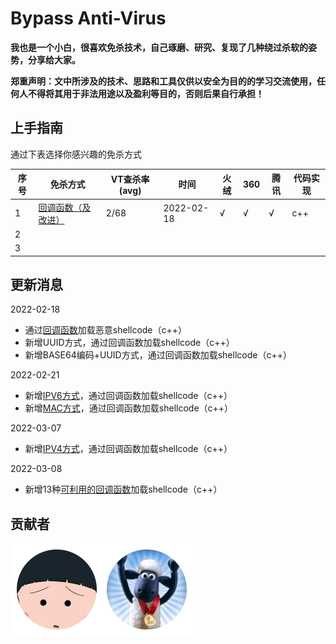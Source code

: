 # Bypass Anti-Virus

**我也是一个小白，很喜欢免杀技术，自己琢磨、研究、复现了几种绕过杀软的姿势，分享给大家。**

**郑重声明：文中所涉及的技术、思路和工具仅供以安全为目的的学习交流使用，任何人不得将其用于非法用途以及盈利等目的，否则后果自行承担！**



## 上手指南

通过下表选择你感兴趣的免杀方式

| 序号 | 免杀方式                                                     | VT查杀率(avg) | 时间       | 火绒 | 360  | 腾讯 | 代码实现 |
| ---- | ------------------------------------------------------------ | ------------- | ---------- | ---- | ---- | ---- | -------- |
| 1    | [回调函数（及改进）](https://github.com/midisec/BypassAnti-Virus/tree/main/callback) | 2/68          | 2022-02-18 | √    | √    | √    | c++      |
| 2    |                                                              |               |            |      |      |      |          |
| 3    |                                                              |               |            |      |      |      |          |





## 更新消息

2022-02-18

* 通过[回调函数](https://github.com/midisec/BypassAnti-Virus/tree/main/callback)加载恶意shellcode（c++）
* 新增UUID方式，通过回调函数加载shellcode（c++）
* 新增BASE64编码+UUID方式，通过回调函数加载shellcode（c++）

2022-02-21

* 新增[IPV6方式](https://github.com/midisec/BypassAnti-Virus/tree/main/callback/v0.3)，通过回调函数加载shellcode（c++）
* 新增[MAC方式](https://github.com/midisec/BypassAnti-Virus/tree/main/callback/v0.4)，通过回调函数加载shellcode（c++）

2022-03-07
* 新增[IPV4方式](https://github.com/midisec/BypassAnti-Virus/tree/main/callback/v0.5)，通过回调函数加载shellcode（c++）

2022-03-08

* 新增13种[可利用的回调函数](https://github.com/midisec/BypassAnti-Virus/tree/main/callback#%E5%8F%AF%E5%88%A9%E7%94%A8%E7%9A%84%E5%9B%9E%E8%B0%83%E5%87%BD%E6%95%B0)加载shellcode（c++）



## 贡献者

<a href="https://github.com/midisec/BypassAnti-Virus/graphs/contributors"><img src="./images/contributors.svg" /></a>

